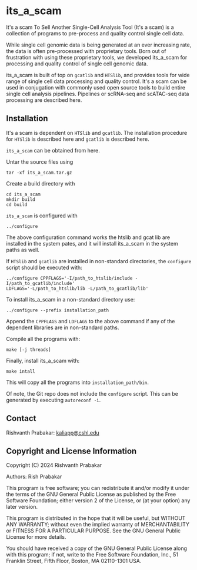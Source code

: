 # its_a_scam
It's a scam To Sell Another Single-Cell Analysis Tool (It's a scam) is a
collection of programs to pre-process and quality control single cell
data.

While single cell genomic data is being generated at an ever increasing
rate, the data is often pre-processed with proprietary tools. Born out
of frustration with using these proprietary tools, we developed
its_a_scam for processing and quality control of single cell genomic
data.

its_a_scam is built of top on `gcatlib` and `HTSlib`, and provides tools
for wide range of single cell data processing and quality control.  It's
a scam can be used in conjugation with commonly used open source tools
to build entire single cell analysis pipelines.  Pipelines or scRNA-seq
and scATAC-seq data processing are described here.

## Installation

It's a scam is dependent on `HTSlib` and `gcatlib`.  The installation
procedure for `HTSlib` is described here and `gcatlib` is described
here. 

`its_a_scam` can be obtained from here.

Untar the source files using
```
tar -xf its_a_scam.tar.gz
```

Create a build directory with
```
cd its_a_scam
mkdir build 
cd build
```

`its_a_scam` is configured with 
```
../configure
```

The above configuration command works the htslib and gcat lib are
installed in the system pates, and it will install its_a_scam
in the system paths as well. 

If `HTSlib` and `gcatlib` are installed in non-standard directories,
the `configure` script should be executed with:
```
../configure CPPFLAGS='-I/path_to_htslib/include -I/path_to_gcatlib/include' 
LDFLAGS='-L/path_to_htslib/lib -L/path_to_gcatlib/lib'
```

To install its_a_scam in a non-standard directory use:
```
../configure --prefix installation_path
```
Append the `CPPFLAGS` and `LDFLAGS` to the above command if any 
of the dependent libraries are in non-standard paths.

Compile all the programs with:
```
make [-j threads]
```

Finally, install its_a_scam with:
```
make intall
```
This will copy all the programs into `installation_path/bin`.



Of note, the Git repo does not include the `configure` script.
This can be generated by executing `autoreconf -i`.


## Contact
Rishvanth Prabakar: kaliapp@cshl.edu

## Copyright and License Information
Copyright (C) 2024 Rishvanth Prabakar

Authors: Rish Prabakar

This program is free software; you can redistribute it and/or modify
it under the terms of the GNU General Public License as published by
the Free Software Foundation; either version 2 of the License, or
(at your option) any later version.

This program is distributed in the hope that it will be useful,
but WITHOUT ANY WARRANTY; without even the implied warranty of
MERCHANTABILITY or FITNESS FOR A PARTICULAR PURPOSE.  See the
GNU General Public License for more details.

You should have received a copy of the GNU General Public License along
with this program; if not, write to the Free Software Foundation, Inc.,
51 Franklin Street, Fifth Floor, Boston, MA 02110-1301 USA.
